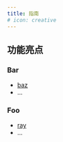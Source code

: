 ```yaml
---
title: 指南
# icon: creative
---
```


## 功能亮点

### Bar

- [baz](bar/baz.md)
- ...

### Foo

- [ray](foo/ray.md)
- ...
